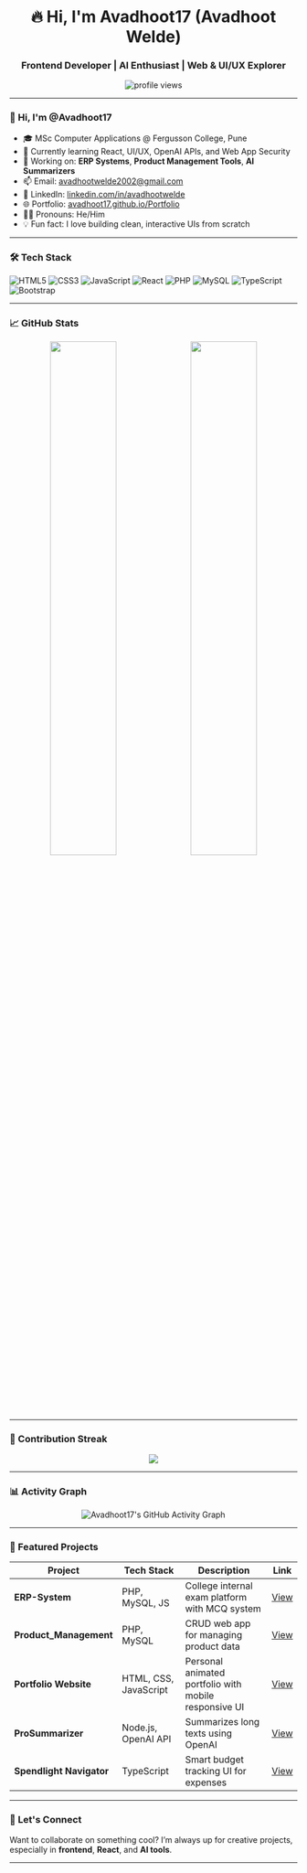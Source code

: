 <h1 align="center">🔥 Hi, I'm Avadhoot17 (Avadhoot Welde)</h1>
<h3 align="center">Frontend Developer | AI Enthusiast | Web & UI/UX Explorer</h3>

<p align="center">
  <img src="https://komarev.com/ghpvc/?username=Avadhoot17&label=Profile%20views&color=0e75b6&style=flat" alt="profile views" />
</p>

---

### 👋 Hi, I'm @Avadhoot17

- 🎓 MSc Computer Applications @ Fergusson College, Pune  
- 🧠 Currently learning React, UI/UX, OpenAI APIs, and Web App Security  
- 🔭 Working on: **ERP Systems**, **Product Management Tools**, **AI Summarizers**  
- 📫 Email: [avadhootwelde2002@gmail.com](mailto:avadhootwelde2002@gmail.com)  
- 💼 LinkedIn: [linkedin.com/in/avadhootwelde](https://linkedin.com/in/avadhootwelde)  
- 🌐 Portfolio: [avadhoot17.github.io/Portfolio](https://avadhoot17.github.io/Portfolio/)  
- 🧑‍💼 Pronouns: He/Him  
- 💡 Fun fact: I love building clean, interactive UIs from scratch

---

### 🛠 Tech Stack

![HTML5](https://img.shields.io/badge/-HTML5-E34F26?style=flat&logo=html5&logoColor=white)
![CSS3](https://img.shields.io/badge/-CSS3-1572B6?style=flat&logo=css3)
![JavaScript](https://img.shields.io/badge/-JavaScript-F7DF1E?style=flat&logo=javascript&logoColor=black)
![React](https://img.shields.io/badge/-React-61DAFB?style=flat&logo=react&logoColor=black)
![PHP](https://img.shields.io/badge/-PHP-8892BF?style=flat&logo=php)
![MySQL](https://img.shields.io/badge/-MySQL-4479A1?style=flat&logo=mysql)
![TypeScript](https://img.shields.io/badge/-TypeScript-3178C6?style=flat&logo=typescript)
![Bootstrap](https://img.shields.io/badge/-Bootstrap-563D7C?style=flat&logo=bootstrap)

---

### 📈 GitHub Stats

<p align="center">
  <img src="https://github-readme-stats.vercel.app/api?username=Avadhoot17&show_icons=true&theme=radical" width="48%" />
  <img src="https://github-readme-stats.vercel.app/api/top-langs/?username=Avadhoot17&layout=compact&theme=radical" width="48%" />
</p>

---

### 🔁 Contribution Streak

<p align="center">
  <img src="https://streak-stats.demolab.com?user=Avadhoot17&theme=highcontrast" />
</p>

---

### 📊 Activity Graph

<p align="center">
  <img src="https://github-readme-activity-graph.vercel.app/graph?username=Avadhoot17&theme=github-compact" alt="Avadhoot17's GitHub Activity Graph" />
</p>


---

### 📌 Featured Projects

| Project                  | Tech Stack              | Description                                             | Link |
|--------------------------|--------------------------|----------------------------------------------------------|------|
| **ERP-System**           | PHP, MySQL, JS           | College internal exam platform with MCQ system           | [View](https://github.com/Avadhoot17/ERP-System) |
| **Product_Management**   | PHP, MySQL               | CRUD web app for managing product data                   | [View](https://github.com/Avadhoot17/Product_Management) |
| **Portfolio Website**    | HTML, CSS, JavaScript    | Personal animated portfolio with mobile responsive UI    | [View](https://github.com/Avadhoot17/Portfolio) |
| **ProSummarizer**        | Node.js, OpenAI API      | Summarizes long texts using OpenAI                      | [View](https://github.com/Avadhoot17/ProSummarizer) |
| **Spendlight Navigator** | TypeScript               | Smart budget tracking UI for expenses                   | [View](https://github.com/Avadhoot17/spendlight-navigator) |

---

### 🧠 Let's Connect

Want to collaborate on something cool? I’m always up for creative projects, especially in **frontend**, **React**, and **AI tools**.

---

